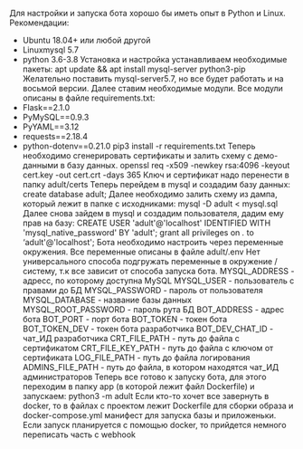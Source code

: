 
Для настройки и запуска бота хорошо бы иметь опыт в Python и Linux.
Рекомендации:
- Ubuntu 18.04+ или любой другой
- Linuxmysql 5.7
- python 3.6-3.8
Установка и настройка
устанавливаем необходимые пакеты:
apt update && apt install mysql-server python3-pip
Желательно поставить mysql-server5.7, но все будет работать и на восьмой версии. 
Далее ставим необходимые модули. Все модули описаны в файле requirements.txt:
- Flask==2.1.0
- PyMySQL==0.9.3
- PyYAML==3.12
- requests==2.18.4
- python-dotenv==0.21.0
pip3 install -r requirements.txt
Теперь необходимо сгенерировать сертификаты и залить схему с демо-данными в базу данных.
openssl req -x509 -newkey rsa:4096 -keyout cert.key -out cert.crt -days 365
Ключ и сертификат надо перенести в папку adult/certs
Теперь перейдем в mysql и создадим базу данных:
create database adult;
Далее необходимо залить схему из дампа, который лежит в папке с исходниками:
mysql -D adult < mysql.sql
Далее снова зайдем в mysql и создадим пользователя, дадим ему прав на базу:
CREATE USER 'adult'@'localhost' IDENTIFIED WITH 'mysql_native_password' BY 'adult';
grant all privileges on *.* to ‘adult'@'localhost';
Бота необходимо настроить через переменные окружения. Все переменные описаны в файле adult/.env 
Нет универсального способа подгружать переменные в окружение / систему, т.к все зависит от способа запуска бота.
MYSQL_ADDRESS - адресс, по которому доступна MySQL
MYSQL_USER - пользователь с правами до БД
MYSQL_PASSWORD - пароль от пользователя
MYSQL_DATABASE - название базы данных
MYSQL_ROOT_PASSWORD - пароль рута БД
BOT_ADDRESS - адрес бота
BOT_PORT - порт бота
BOT_TOKEN - токен бота
BOT_TOKEN_DEV - токен бота разработчика
BOT_DEV_CHAT_ID - чат_ИД разработчика
CRT_FILE_PATH - путь до файла с сертификатом
CRT_FILE_KEY_PATH - путь до файла с ключом от сертификата
LOG_FILE_PATH - путь до файла логирования
ADMINS_FILE_PATH - путь до файла, в котором находятся чат_ИД администраторов
Теперь все готово к запуску бота, для этого переходим в папку app (в которой лежит файл Dockerfile) и запускаем:
python3 -m adult
Если кто-то хочет все завернуть в docker, то в файлах с проектом лежит Dockerfile для сборки образа и docker-compose.yml манифест для запуска базы и приложеньки. Если запуск планируется с помощью docker, то прийдется немного переписать часть с webhook
